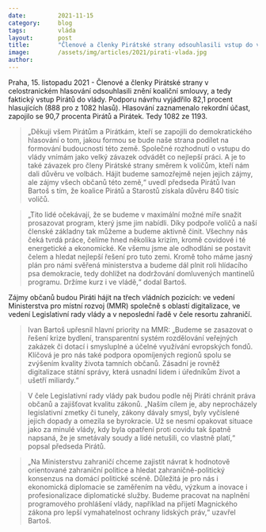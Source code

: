 ```yaml
---
date:         2021-11-15
category:     blog
tags:         vláda
layout:       post
title:        "Členové a členky Pirátské strany odsouhlasili vstup do vlády"
image:        /assets/img/articles/2021/pirati-vlada.jpg
author:       
---
```


Praha, 15. listopadu 2021 - Členové a členky Pirátské strany v celostranickém hlasování odsouhlasili znění koaliční smlouvy, a tedy faktický vstup Pirátů do vlády. Podporu návrhu vyjádřilo 82,1 procent hlasujících (888 pro z 1082 hlasů). Hlasování zaznamenalo rekordní účast, zapojilo se 90,7 procenta Pirátů a Pirátek. Tedy 1082 ze 1193.


> „Děkuji všem Pirátům a Pirátkám, kteří se zapojili do demokratického hlasování o tom, jakou formou se bude naše strana podílet na formování budoucnosti této země. Společné rozhodnutí o vstupu do vlády vnímám jako velký závazek odvádět co nejlepší práci. A je to také závazek pro členy Pirátské strany směrem k voličům, kteří nám dali důvěru ve volbách. Hájit budeme samozřejmě nejen jejich zájmy, ale zájmy všech občanů této země,“ uvedl předseda Pirátů Ivan Bartoš s tím, že koalice Pirátů a Starostů získala důvěru 840 tisíc voličů. 


> „Tito lidé očekávají, že se budeme v maximální možné míře snažit prosazovat program, který jsme jim nabídli. Díky podpoře voličů a naší členské základny tak můžeme a budeme aktivně činit. Všechny nás čeká tvrdá práce, čelíme hned několika krizím, kromě covidové i té energetické a ekonomické. Ke všemu jsme ale odhodláni se postavit čelem a hledat nejlepší řešení pro tuto zemi. Kromě toho máme jasný plán pro námi svěřená ministerstva a budeme dál plnit roli hlídacího psa demokracie, tedy dohlížet na dodržování domluvených mantinelů programu. Držíme kurz i ve vládě,“ dodal Bartoš. 


Zájmy občanů budou Piráti hájit na třech vládních pozicích: ve vedení Ministerstva pro místní rozvoj (MMR) společně s oblastí digitalizace, ve vedení Legislativní rady vlády a v neposlední řadě v čele resortu zahraničí. 


> Ivan Bartoš upřesnil hlavní priority na MMR: „Budeme se zasazovat o řešení krize bydlení, transparentní systém rozdělování veřejných zakázek či dotací i smysluplné a účelné využívání evropských fondů. Klíčová je pro nás také podpora opomíjených regionů spolu se zvýšením kvality života tamních občanů. Zásadní je rovněž digitalizace státní správy, která usnadní lidem i úředníkům život a ušetří miliardy.“

> V čele Legislativní rady vlády pak budou podle něj Piráti chránit práva občanů a zajišťovat kvalitu zákonů. „Naším cílem je, aby neprocházely legislativní zmetky či tunely, zákony dávaly smysl, byly vyčíslené jejich dopady a omezila se byrokracie. Už se nesmí opakovat situace jako za minulé vlády, kdy byla opatření proti covidu tak špatně napsaná, že je smetávaly soudy a lidé netušili, co vlastně platí,“ popsal předseda Pirátů.

> „Na Ministerstvu zahraničí chceme zajistit návrat k hodnotově orientované zahraniční politice a hledat zahraničně-politický konsenzus na domácí politické scéně. Důležitá je pro nás i ekonomická diplomacie se zaměřením na vědu, výzkum a inovace i profesionalizace diplomatické služby. Budeme pracovat na naplnění programového prohlášení vlády, například na přijetí Magnického zákona pro lepší vymahatelnost ochrany lidských práv,“ uzavřel Bartoš.
